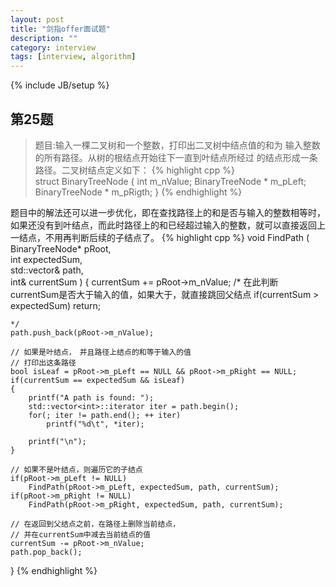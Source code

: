 ```yaml
---
layout: post
title: "剑指offer面试题"
description: ""
category: interview
tags: [interview, algorithm]
---
```

{% include JB/setup %}

## 第25题
>题目:输入一棵二叉树和一个整数，打印出二叉树中结点值的和为
输入整数的所有路径。从树的根结点开始往下一直到叶结点所经过
的结点形成一条路径。二叉树结点定义如下：
{% highlight cpp %}    
struct BinaryTreeNode
{
    int               m_nValue;
    BinaryTreeNode *  m_pLeft;
    BinaryTreeNode *  m_pRigth;
}
{% endhighlight %}

题目中的解法还可以进一步优化，即在查找路径上的和是否与输入的整数相等时，如果还没有到叶结点，而此时路径上的和已经超过输入的整数，就可以直接返回上一结点，不用再判断后续的子结点了。
{% highlight cpp %}
void FindPath
(
    BinaryTreeNode*   pRoot,        
    int               expectedSum,  
    std::vector<int>& path,         
    int&              currentSum
)
{
    currentSum += pRoot->m_nValue;
    /*
    在此判断currentSum是否大于输入的值，如果大于，就直接跳回父结点
    if(currentSum > expectedSum)
        return;
    
    */
    path.push_back(pRoot->m_nValue);

    // 如果是叶结点，　并且路径上结点的和等于输入的值
    // 打印出这条路径
    bool isLeaf = pRoot->m_pLeft == NULL && pRoot->m_pRight == NULL;
    if(currentSum == expectedSum && isLeaf)
    {
        printf("A path is found: ");
        std::vector<int>::iterator iter = path.begin();
        for(; iter != path.end(); ++ iter)
            printf("%d\t", *iter);
        
        printf("\n");
    }

    // 如果不是叶结点，则遍历它的子结点
    if(pRoot->m_pLeft != NULL)
        FindPath(pRoot->m_pLeft, expectedSum, path, currentSum);
    if(pRoot->m_pRight != NULL)
        FindPath(pRoot->m_pRight, expectedSum, path, currentSum);

    // 在返回到父结点之前，在路径上删除当前结点，
    // 并在currentSum中减去当前结点的值
    currentSum -= pRoot->m_nValue;
    path.pop_back();
}
{% endhighlight %}